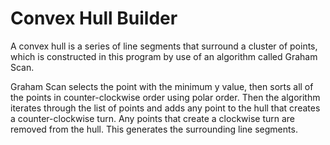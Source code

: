 # Convex Hull Builder

A convex hull is a series of line segments that surround a cluster of points, which is constructed in this program by use of an algorithm called Graham Scan.


Graham Scan selects the point with the minimum y value, then sorts all of the points in counter-clockwise order using polar order. Then the algorithm iterates
through the list of points and adds any point to the hull that creates a counter-clockwise turn. Any points that create a clockwise turn are removed from the hull. 
This generates the surrounding line segments.
